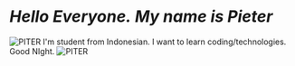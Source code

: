# ***Hello Everyone.*** ***My name is Pieter***
![PITER](github-header-image.png)
I'm student from Indonesian.
I want to learn coding/technologies.
Good  NIght.
![PITER](https://media.giphy.com/media/v1.Y2lkPTc5MGI3NjExOGJpaDkza2ZvbW9kM3JidWJqd213cXk5M3VlYW41bTFnZnRtZTVyOSZlcD12MV9naWZzX3NlYXJjaCZjdD1n/i2gyT0D0gBpiTAxRKj/giphy.gif)

